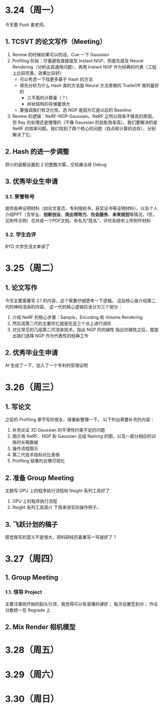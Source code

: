 # 3.24（周一）
今天要 Push 娄老师。
## 1. TCSVT 的论文写作（Meeting）
1. Review 的时候如果可以的话，Cue 一下 Gaussian
2. Profiling 阶段：尽量避免直接提及 Instant NGP，而是先提及 Neural Rendering（分析出其通用问题），再用 Instant NGP 作为经典的代表（工程上比较完善，效果比较好）
	- 可以考虑一下找更多基于 Hash 的方法
	- 得先分析为什么 Hash 类的方法是 Neural 方法里做的 TradeOff 做的最好的
		- 三平面的计算量（？）
		- 树状结构的存储量很大
	- 要强调我们有泛化性，选 NGP 是因为它是以后的 Baseline
3. Review 的逻辑：NeRF-NGP-Gaussian。NeRF 之所以效率不够高的原因，但 Ray 的处理还是慢慢的（不像 Gaussian 的投影效率高）。我们要解决的是 NeRF 的效率问题。我们找到了两个核心的问题（找点和计算的访存），分别解决了它。
## 2. Hash 的进一步调整
把小的层都设置到 2 的整数次幂，交给雍治哥 Debug
## 3. 优秀毕业生申请
### 3.1. 荣誉称号
提供各种证明材料（如论文首页，专利授权书，获奖证书等证明材料），以及个人介绍PPT（含学业、**创新创业**、**突出领导力**、**社会服务**、**未来规划**等情况，1页，见附件示例）合并成一个PDF文档，命名为"姓名"，评优系统中上传附件材料
### 3.2. 学生自评
BYD 大学生活太单调了
# 3.25（周二）
## 1. 论文写作
今天主要需要写 2.1 的内容，这个需要仔细思考一下逻辑。
这段核心是介绍第二代的神经渲染的内容。
这一代的核心逻辑应该分为三个部分：
1. 介绍 NeRF 的核心步骤：Sample，Encoding 和 Volume Rendering
2. 然后说第二代的主要优化就是在这三个点上进行调优
3. 对比常见的几组第二代渲染技术，指出 NGP 的优越性
指出优越性之后，就提出我们选择 NGP 作为代表性的经典工作

## 2. 优秀毕业生申请
AI 生成了一下，加入了一个专利的受理证明

# 3.26（周三）
## 1. 写论文
之前的 Profiling 章节写的很水，得重新整理一下。
以下列出需要补充的内容：
1. 补充论证 3D Gaussian 的平滑性约束不足的问题
2. 图示用 NeRF、NGP 和 Gaussian 合成 Nailong 的图，以及一部分相应的训练时长等数据
3. 操作流程图示
4. 第二代技术指标对比表格
5. Profiling 结果的合理可视化
## 2. 准备 Group Meeting
主题写 GPU 上的程序执行流程和 Nsight 系列工具好了
1. GPU 上的程序执行流程
2. Nsight 系列工具简介
下周来讲实际操作例子。
## 3. 飞跃计划的稿子
感觉我写的意义不是很大，把科研经历着重写一写就好了？
# 3.27（周四）
## 1. Group Meeting
### 1.1. 信导 Project
主要注重刚开始的起头引领，我觉得可以有录播的课好；
每次设置签到分；
作业分数统一在 Regrade 上


## 2. Mix Render 相机模型
# 3.28（周五）
# 3.29（周六）
# 3.30（周日）
